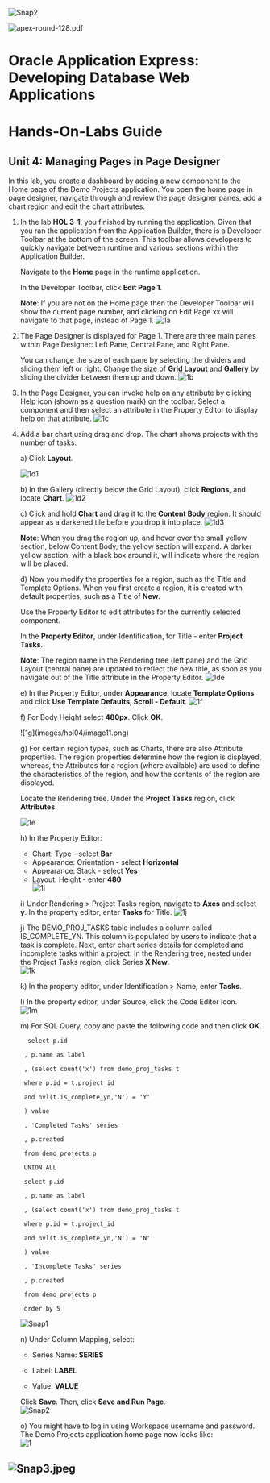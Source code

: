 ![Snap2](images/hol04/image1.png)

![apex-round-128.pdf](images/hol04/image2.jpeg)

# Oracle Application Express: Developing Database Web Applications


# Hands-On-Labs Guide

## Unit 4: Managing Pages in Page Designer


In this lab, you create a dashboard by adding a new component to the Home page of the Demo Projects application. You open the home page in page designer, navigate through and review the page designer panes, add a chart region and edit the chart attributes.

1.  In the lab **HOL 3-1**, you finished by running the application. Given that you ran the application from the Application Builder, there is a Developer Toolbar at the bottom of the screen. This toolbar allows developers to quickly navigate between runtime and various sections within the Application Builder.

    Navigate to the **Home** page in the runtime application.

    In the Developer Toolbar, click **Edit Page 1**.

    **Note**: If you are not on the Home page then the Developer Toolbar will show the current page number, and clicking on Edit Page xx will navigate to that page, instead of Page 1.
    ![1a](images/hol04/image3.png)

2.  The Page Designer is displayed for Page 1. There are three main panes within Page Designer: Left Pane, Central Pane, and Right Pane.
    
    You can change the size of each pane by selecting the dividers and sliding them left or right. Change the size of **Grid Layout** and **Gallery** by sliding the divider between them up and down.
    ![1b](images/hol04/image4.png)

3.  In the Page Designer, you can invoke help on any attribute by clicking Help icon (shown as a question mark) on the toolbar. Select a component and then select an attribute in the Property Editor to display help on that attribute.
    ![1c](images/hol04/image5.png)

4.  Add a bar chart using drag and drop. The chart shows projects with the number of tasks.
    
     a) Click **Layout**. 
        </p>
        ![1d1](images/hol04/image6.png)

     b) In the Gallery (directly below the Grid Layout), click **Regions**, and locate **Chart**.
        ![1d2](images/hol04/image7.png)

     c) Click and hold **Chart** and drag it to the **Content Body** region. It should appear as a darkened tile before you drop it into place.
        ![1d3](images/hol04/image8.png)

 
       **Note**: When you drag the region up, and hover over the small yellow section, below Content Body, the yellow section will expand. A darker yellow section, with a black box around it, will indicate where the region will be placed.

     d) Now you modify the properties for a region, such as the Title and Template Options. When you first create a region, it is created with default properties, such as a Title of **New**.

       Use the Property Editor to edit attributes for the currently selected component.

       In the **Property Editor**, under Identification, for Title - enter **Project Tasks**.

       **Note**: The region name in the Rendering tree (left pane) and the Grid Layout (central pane) are updated to reflect the new title, as soon as you navigate out of the Title attribute in the Property Editor.
       ![1de](images/hol04/image9.png)

     e) In the Property Editor, under **Appearance**, locate **Template Options** and click **Use Template Defaults, Scroll - Default**.
        ![1f](images/hol04/image10.png)

     f) For Body Height select **480px**.
       Click **OK**.        
       </p>
        ![1g](images/hol04/image11.png)

     g) For certain region types, such as Charts, there are also Attribute properties. The region properties determine how the region is displayed, whereas, the Attributes for a region (where available) are used to define the characteristics of the region, and how the contents of the region are displayed.

       Locate the Rendering tree. Under the **Project Tasks** region, click **Attributes**.

       ![1e](images/hol04/image12.png)

     h) In the Property Editor:
       - Chart: Type - select **Bar**
       - Appearance: Orientation - select **Horizontal**
       - Appearance: Stack - select **Yes**
       - Layout: Height - enter **480**                    
        ![1i](images/hol04/image13.png)

     i) Under Rendering &gt; Project Tasks region, navigate to **Axes** and select **y**. 
        In the property editor, enter **Tasks** for Title.
        ![1j](images/hol04/image14.png)


     j) The DEMO\_PROJ\_TASKS table includes a column called IS\_COMPLETE\_YN. This column is populated by users to indicate that a task is complete. Next, enter chart series details for 
        completed and incomplete tasks within a project.
        In the Rendering tree, nested under the Project Tasks region, click Series **X New**. </br>
        ![1k](images/hol04/image15.png)

     k)  In the property editor, under Identification &gt; Name, enter **Tasks**.

     l)  In the property editor, under Source, click the Code Editor icon.</br>
         ![1m](images/hol04/image16.png)

     m)  For SQL Query, copy and paste the following code and then click **OK**.

  
          select p.id
      
         , p.name as label
      
         , (select count('x') from demo_proj_tasks t
      
         where p.id = t.project_id
      
         and nvl(t.is_complete_yn,'N') = 'Y'
      
         ) value
      
         , 'Completed Tasks' series
      
         , p.created
      
         from demo_projects p
      
         UNION ALL
      
         select p.id
      
         , p.name as label
      
         , (select count('x') from demo_proj_tasks t
      
         where p.id = t.project_id
      
         and nvl(t.is_complete_yn,'N') = 'N'
      
         ) value
      
         , 'Incomplete Tasks' series
      
         , p.created
      
         from demo_projects p
      
         order by 5
      

    ![Snap1](images/hol04/image17.png)

    n) Under Column Mapping, select:

      -   Series Name: **SERIES**

      -   Label: **LABEL**

      -   Value: **VALUE** </br>

     Click **Save**. Then, click **Save and Run Page**.</br>
    ![Snap2](images/hol04/image18.png)

    o)  You might have to log in using Workspace username and password. The Demo Projects application home page now looks like:</br>
        ![1](images/hol04/image19.png)

![Snap3.jpeg](images/hol04/image20.gif)
---------
